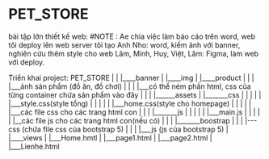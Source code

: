 # PET_STORE
bài tập lớn thiết kế web:
#NOTE :
Ae chia việc làm báo cáo trên word, web tôi deploy lên web server tôi tạo
Anh Nho: word, kiếm ảnh với banner, nghiên cứu thêm style cho web
Lâm, Minh, Huy, Việt, Lâm: Figma, làm web với deploy.


Triển khai project:
    PET_STORE
        |
        |
        |____banner
        |
        |____img
        |
        |____product
        |        |
        |        |___ảnh sản phẩm (đồ ăn, đồ chơi)
        |        |
        |        |___có thể ném phần html, css của từng container chứa sản phẩm vào đây
        |
        |
        |
        |______assets
        |        |_______css
        |        |        |
        |        |        |___style.css(style tổng)
        |        |        |
        |        |        |___home.css(style cho homepage)
        |        |        |
        |        |        |___các file css cho các trang html con
        |        |
        |        |_______js
        |        |        |
        |        |        |___main.js
        |        |        |
        |        |        |__các file js cho các trang html con(nếu có)
        |        |
        |        |_______boostrap
        |                    |
        |                    |---css (chứa file css của bootstrap 5)
        |                    |
        |                    |___js (js của bootstrap 5)
        |
        |____views
                |
                |___Home.hmtl
                |
                |___page1.html
                |
                |___page2.html
                |
                |___Lienhe.html
